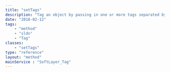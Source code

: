 ```yaml
---
title: "setTags"
description: "Tag an object by passing in one or more tags separated by a comma. Tag references are cleared out every time this method is called. If your object is already tagged you will need to pass the current tags along with any new ones. To remove all tag references pass an empty string. To remove one or more tags omit them from the tag list. The characters permitted are A-Z, 0-9, whitespace, _ (underscore), - (hypen), . (period), and : (colon). All other characters will be stripped away. You must pass 3 string arguments into this method or you will receive an exception. "
date: "2018-02-12"
tags:
    - "method"
    - "sldn"
    - "Tag"
classes:
    - "setTags"
type: "reference"
layout: "method"
mainService : "SoftLayer_Tag"
---
```

